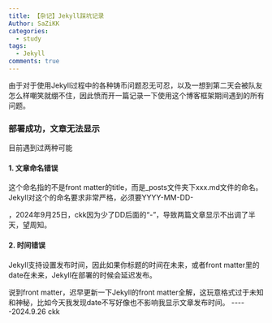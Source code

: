 ```yaml
---
title: 【杂记】Jekyll踩坑记录
Author: SaZiKK
categories:
  - study
tags:
  - Jekyll
comments: true
---
```


由于对于使用Jekyll过程中的各种铸币问题忍无可忍，以及一想到第二天会被队友怎么样嘲笑就绷不住，因此愤而开一篇记录一下使用这个博客框架期间遇到的所有问题。

### 部署成功，文章无法显示
目前遇到过两种可能
#### 1. 文章命名错误
这个命名指的不是front matter的title，而是_posts文件夹下xxx.md文件的命名。Jekyll对这个的命名要求非常严格，必须要YYYY-MM-DD-<article name>，2024年9月25日，ckk因为少了DD后面的“-”，导致两篇文章显示不出调了半天，望周知。
#### 2. 时间错误
Jekyll支持设置发布时间，因此如果你标题的时间在未来，或者front matter里的date在未来，Jekyll在部署的时候会延迟发布。

说到front matter，迟早更新一下Jekyll的front matter全解，这玩意格式过于未知和神秘，比如今天我发现date不写好像也不影响我显示文章发布时间。
              -----2024.9.26 ckk